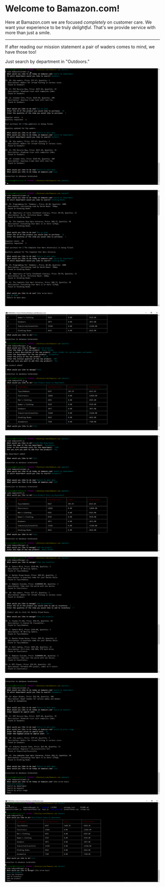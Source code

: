 # Welcome to Bamazon.com!

Here at Bamazon.com we are focused _completely_ on customer care.  We want your experience to be truly *delightful*.  That's we provide service with more than just a smile.

---

If after reading our mission statement a pair of waders comes to mind, we have those too!

Just search by department in "Outdoors."

![alt Bamazon.com Screenshot 2](https://github.com/Blitz72/Bamazon.com/blob/master/images/BamazonScreenShot2.png)

![alt Bamazon.com Screenshot 1](https://github.com/Blitz72/Bamazon.com/blob/master/images/BamazonScreenShot1.png)

![alt Bamazon.com Screenshot 3](https://github.com/Blitz72/Bamazon.com/blob/master/images/BamazonScreenShot3.png)

![alt Bamazon.com Screenshot 4](https://github.com/Blitz72/Bamazon.com/blob/master/images/BamazonScreenShot4.png)

![alt Bamazon.com Screenshot 5](https://github.com/Blitz72/Bamazon.com/blob/master/images/BamazonScreenShot5.png)

![alt Bamazon.com Screenshot 6](https://github.com/Blitz72/Bamazon.com/blob/master/images/BamazonScreenShot6.png)

![alt Bamazon.com Screenshot 7](https://github.com/Blitz72/Bamazon.com/blob/master/images/BamazonScreenShot7.png)
